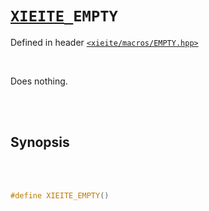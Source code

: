 # [`XIEITE`](../../docs/macros.md)`_EMPTY`
Defined in header [`<xieite/macros/EMPTY.hpp>`](../../include/xieite/macros/EMPTY.hpp)

<br/>

Does nothing.

<br/><br/>

## Synopsis

<br/><br/>

```cpp
#define XIEITE_EMPTY()
```
